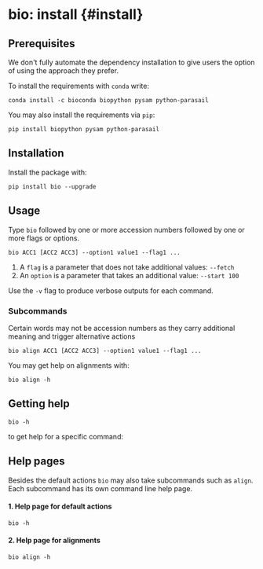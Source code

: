 # bio: install {#install}

## Prerequisites

   We don't fully automate the dependency installation to give users the option of using the approach they prefer.

To install the requirements with `conda` write:

    conda install -c bioconda biopython pysam python-parasail 
    
You may also install the requirements via `pip`:

    pip install biopython pysam python-parasail

## Installation
    
Install the package with:

    pip install bio --upgrade

## Usage

Type `bio` followed by one or more accession numbers followed by one or more flags or options.

    bio ACC1 [ACC2 ACC3] --option1 value1 --flag1 ...
    
1. A `flag` is a parameter that does not take additional values: `--fetch`
1. An `option` is a parameter that takes an additional value: `--start 100`
    
Use the `-v` flag to produce verbose outputs for each command. 

### Subcommands

Certain words may not be accession numbers as they carry additional meaning and trigger 
alternative actions

    bio align ACC1 [ACC2 ACC3] --option1 value1 --flag1 ...

You may get help on alignments with:

    bio align -h
    
## Getting help

    bio -h
    
to get help for a specific command:
        
        
## Help pages

Besides the default actions `bio` may also take subcommands such as `align`. Each subcommand
has its own command line help page.

#### 1\. Help page for default actions

```{bash, comment=NA}
bio -h
```

#### 2\. Help page for alignments 

```{bash, comment=NA}
bio align -h
```

